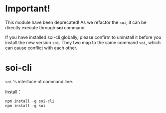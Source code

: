 # Important!

This module have been deprecated! As we refactor the ```soi```, it can be directly execute through __soi__ command.

If you have installed soi-cli globally, please confirm to uninstall it before you install the new version ```soi```.
They two map to the same command ```soi```, which can cause conflict with each other.

# soi-cli
```soi``` 's interface of command line.

Install：
```javascript
npm install -g soi-cli
npm install -g soi
```
